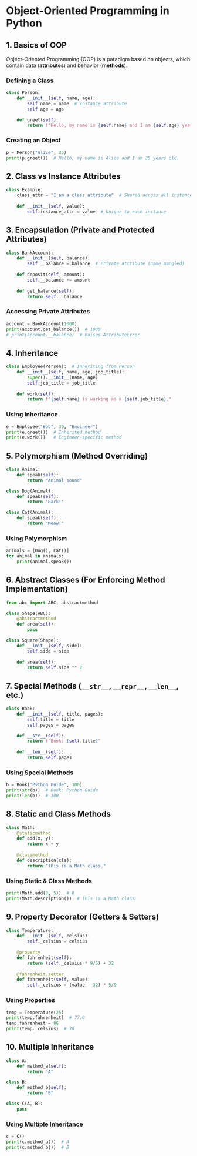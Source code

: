 # Object-Oriented Programming in Python

## 1. Basics of OOP

Object-Oriented Programming (OOP) is a paradigm based on objects, which contain data (**attributes**) and behavior (**methods**).

### Defining a Class

```python
class Person:
    def __init__(self, name, age):
        self.name = name  # Instance attribute
        self.age = age

    def greet(self):
        return f"Hello, my name is {self.name} and I am {self.age} years old."
```

### Creating an Object

```python
p = Person("Alice", 25)
print(p.greet())  # Hello, my name is Alice and I am 25 years old.
```

## 2. Class vs Instance Attributes

```python
class Example:
    class_attr = "I am a class attribute"  # Shared across all instances
    
    def __init__(self, value):
        self.instance_attr = value  # Unique to each instance
```

## 3. Encapsulation (Private and Protected Attributes)

```python
class BankAccount:
    def __init__(self, balance):
        self.__balance = balance  # Private attribute (name mangled)
    
    def deposit(self, amount):
        self.__balance += amount
    
    def get_balance(self):
        return self.__balance
```

### Accessing Private Attributes

```python
account = BankAccount(1000)
print(account.get_balance())  # 1000
# print(account.__balance)  # Raises AttributeError
```

## 4. Inheritance

```python
class Employee(Person):  # Inheriting from Person
    def __init__(self, name, age, job_title):
        super().__init__(name, age)
        self.job_title = job_title
    
    def work(self):
        return f"{self.name} is working as a {self.job_title}."
```

### Using Inheritance

```python
e = Employee("Bob", 30, "Engineer")
print(e.greet())  # Inherited method
print(e.work())   # Engineer-specific method
```

## 5. Polymorphism (Method Overriding)

```python
class Animal:
    def speak(self):
        return "Animal sound"

class Dog(Animal):
    def speak(self):
        return "Bark!"

class Cat(Animal):
    def speak(self):
        return "Meow!"
```

### Using Polymorphism

```python
animals = [Dog(), Cat()]
for animal in animals:
    print(animal.speak())
```

## 6. Abstract Classes (For Enforcing Method Implementation)

```python
from abc import ABC, abstractmethod

class Shape(ABC):
    @abstractmethod
    def area(self):
        pass

class Square(Shape):
    def __init__(self, side):
        self.side = side
    
    def area(self):
        return self.side ** 2
```

## 7. Special Methods (`__str__`, `__repr__`, `__len__`, etc.)

```python
class Book:
    def __init__(self, title, pages):
        self.title = title
        self.pages = pages

    def __str__(self):
        return f"Book: {self.title}"
    
    def __len__(self):
        return self.pages
```

### Using Special Methods

```python
b = Book("Python Guide", 300)
print(str(b))  # Book: Python Guide
print(len(b))  # 300
```

## 8. Static and Class Methods

```python
class Math:
    @staticmethod
    def add(x, y):
        return x + y
    
    @classmethod
    def description(cls):
        return "This is a Math class."
```

### Using Static & Class Methods

```python
print(Math.add(3, 5))  # 8
print(Math.description())  # This is a Math class.
```

## 9. Property Decorator (Getters & Setters)

```python
class Temperature:
    def __init__(self, celsius):
        self._celsius = celsius
    
    @property
    def fahrenheit(self):
        return (self._celsius * 9/5) + 32
    
    @fahrenheit.setter
    def fahrenheit(self, value):
        self._celsius = (value - 32) * 5/9
```

### Using Properties

```python
temp = Temperature(25)
print(temp.fahrenheit)  # 77.0
temp.fahrenheit = 86
print(temp._celsius)  # 30
```

## 10. Multiple Inheritance

```python
class A:
    def method_a(self):
        return "A"

class B:
    def method_b(self):
        return "B"

class C(A, B):
    pass
```

### Using Multiple Inheritance

```python
c = C()
print(c.method_a())  # A
print(c.method_b())  # B
```
